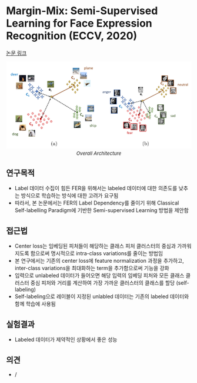 # Margin-Mix: Semi-Supervised Learning for Face Expression Recognition (ECCV, 2020)

[논문 링크](https://link.springer.com/chapter/10.1007/978-3-030-58592-1_1)

<p align="center">
    <img width="600" alt='fig1' src="./img/13_07_01.png?raw=true"></br>
    <em><font size=2>Overall Architecture</font></em>
</p>

## 연구목적
- Label 데이터 수집이 힘든 FER을 위해서는 labeled 데이터에 대한 의존도를 낮추는 방식으로 학습하는 방식에 대한 고려가 요구됨
- 따라서, 본 논문에서는 FER의 Label Dependency를 줄이기 위해 Classical Self-labelling Paradigm에 기반한 Semi-supervised Learning 방법을 제안함 

## 접근법
- Center loss는 임베딩된 피처들이 해당하는 클래스 피처 클러스터의 중심과 가까워지도록 함으로써 명시적으로 intra-class variations를 줄이는 방법임
- 본 연구에서는 기존의 center loss에 feature normalization 과정을 추가하고, inter-class variations을 최대화하는 term을 추가함으로써 기능을 강화
- 입력으로 unlabeled 데이터가 들어오면 해당 입력의 임베딩 피처와 모든 클래스 클러스터 중심 피처와 거리를 계산하여 가장 가까운 클러스터의 클래스를 할당 (self-labeling)
- Self-labeling으로 레이블이 지정된 unlabled 데이터는 기존의 labeled 데이터와 함께 학습에 사용됨

## 실험결과
- Labeled 데이터가 제약적인 상황에서 좋은 성능

## 의견
- /